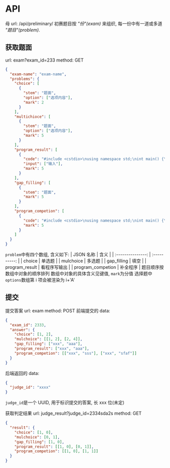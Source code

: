 # API

母 url: /api/preliminary/
初赛题目按 _"份"(exam)_ 来组织, 每一份中有一道或多道 _"题目"(problem)_.

## 获取题面

url: exam?exam_id=233
method: GET

```json
{
  "exam-name": "exam-name",
  "problems": {
    "choice": [
      {
        "stem": "题面",
        "option": ["选项内容"],
        "mark": 2
      }
    ],
    "multichioce": [
      {
        "stem": "题面",
        "option": ["选项内容"],
        "mark": 5
      }
    ],
    "program_result": [
      {
        "code": "#include <cstdio>\nusing namespace std;\nint main() {\n\tprintf(\"Hello, World!\");\n\treturn 0;\n}\n",
        "input": ["输入"],
        "mark": 5
      }
    ],
    "gap_filling": [
      {
        "stem": "题面",
        "mark": 5
      }
    ],
    "program_competion": [
      {
        "code": "#include <cstdio>\nusing namespace std;\nint main() {\n\tprintf(\"$1\");\n\treturn 0;\n}\n",
        "mark": 5
      }
    ]
  }
}
```

`problem`中有四个数组, 含义如下:
| JSON 名称 | 含义 |
| :---------------: | :----------: |
| choice | 单选题 |
| mulchoice | 多选题 |
| gap_filling | 填空 |
| program_result | 看程序写输出 |
| program_competion | 补全程序 |
题目顺序按数组中对象的顺序排列
数组中对象的具体含义见键值, `mark`为分值
选择题中`options`数组第 i 项会被渲染为 i+'A'

## 提交

提交答案
url: exam
method: POST
前端提交的 data:

```json
{
  "exam_id": 2333,
  "answer": {
    "choice": [1, 2],
    "mulchoice": [[1, 2], [2, 4]],
    "gap_filling": ["xxx", "aaa"],
    "program_result": ["xxx", "aaa"],
    "program_competion": [["xxx", "sss"], ["xxx", "sfaf"]]
  }
}
```

后端返回的 data:

```json
{
  "judge_id": "xxxx"
}
```

`judge_id`是一个 UUID, 用于标识提交的答案, 长 xxx 位(未定)

获取判定结果
url: judge_result?judge_id=2334sda2s
method: GET

```json
{
  "result": {
    "choice": [1, 0],
    "mulchoice": [0, 1],
    "gap_filling": [1, 0],
    "program_result": [[1, 0], [0, 1]],
    "program_competion": [[1, 0], [1, 1]]
  }
}
```
